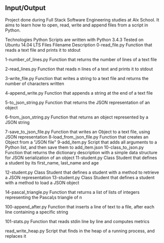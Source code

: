 ## Input/Output
Project done during Full Stack Software Engineering studies at Alx School. It aims to learn how to open, read, write and append files from a script in Python.

Technologies
Python Scripts are written with Python 3.4.3
Tested on Ubuntu 14.04 LTS
Files
Filename	Description
0-read_file.py	Function that reads a text file and prints it to stdout

1-number_of_lines.py	Function that returns the number of lines of a text file

2-read_lines.py	Function that reads n lines of a text and prints it to stdout

3-write_file.py	Function that writes a string to a text file and returns the number of characters written

4-append_write.py	Function that appends a string at the end of a text file

5-to_json_string.py	Function that returns the JSON representation of an object

6-from_json_string.py	Function that returns an object represented by a JSON string

7-save_to_json_file.py	Function that writes an Object to a text file, using JSON representation
8-load_from_json_file.py	Function that creates an Object from a "JSON file"
9-add_item.py	Script that adds all arguments to a Python list, and then save them to add_item.json
10-class_to_json.py	Function that returns the dictionary description with a simple data structure for JSON serialization of an object
11-student.py	Class Student that defines a student by its first_name, last_name and age

12-student.py	Class Student that defines a student with a method to retrieve a JSON representation
13-student.py	Class Student that defines a student with a method to load a JSON object

14-pascal_triangle.py	Function that returns a list of lists of integers representing the Pascal¡s triangle of n

100-append_after.py	Function that inserts a line of text to a file, after each line containing a specific string

101-stats.py	Function that reads stdin line by line and computes metrics

read_write_heap.py	Script that finds in the heap of a running process, and replaces it
